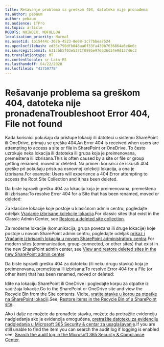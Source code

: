 ```yaml
---
title: Rešavanje problema sa greškom 404, datoteka nije pronađena
ms.author: pebaum
author: pebaum
ms.audience: ITPro
ms.topic: article
ROBOTS: NOINDEX, NOFOLLOW
localization_priority: Normal
ms.assetid: 1b15444c-367b-4523-8e08-1c77bbea7524
ms.openlocfilehash: ed35c790dfb048aa6f33fa439b7636864a6e6e6c
ms.sourcegitcommit: 631cbb5f03e5371f0995e976536d24e9d13746c3
ms.translationtype: MT
ms.contentlocale: sr-Latn-RS
ms.lasthandoff: 04/22/2020
ms.locfileid: "43759778"
---
```

# <a name="troubleshoot-error-404-file-not-found"></a><span data-ttu-id="f480b-102">Rešavanje problema sa greškom 404, datoteka nije pronađena</span><span class="sxs-lookup"><span data-stu-id="f480b-102">Troubleshoot Error 404, File not found</span></span>

<span data-ttu-id="f480b-103">Kada korisnici pokušaju da pristupe lokaciji ili datoteci u sistemu SharePoint ili OneDrive, primaju se greška 404.</span><span class="sxs-lookup"><span data-stu-id="f480b-103">An Error 404 is received when users are attempting to access a site or file in SharePoint or OneDrive.</span></span> <span data-ttu-id="f480b-104">To često uzrokuje neka lokacija ili datoteka ili grupa koja je preimenovana, premeštena ili izbrisana.</span><span class="sxs-lookup"><span data-stu-id="f480b-104">This is often caused by a site or file or group getting renamed, moved or deleted.</span></span> <span data-ttu-id="f480b-105">Na primer: korisnici će iskusiti 404 greške pri pokušaju pristupa osnovnoj kolekciji lokacija, a ona je izbrisana.</span><span class="sxs-lookup"><span data-stu-id="f480b-105">For example: Users will experience a 404 Error attempting to access the Root Site Collection and it has been deleted.</span></span>

<span data-ttu-id="f480b-106">Da biste ispravili grešku 404 za lokaciju koja je preimenovana, premeštena ili izbrisana:</span><span class="sxs-lookup"><span data-stu-id="f480b-106">To resolve Error 404 for a Site that has been renamed, moved or deleted:</span></span>

<span data-ttu-id="f480b-107">Za klasične lokacije koje postoje u klasičnom admin centru, pogledajte odeljak [Vraćanje izbrisane kolekcije lokacija](https://docs.microsoft.com/sharepoint/restore-deleted-site-collection).</span><span class="sxs-lookup"><span data-stu-id="f480b-107">For classic sites that exist in the Classic Admin Center, see [Restore a deleted site collection](https://docs.microsoft.com/sharepoint/restore-deleted-site-collection).</span></span>

<span data-ttu-id="f480b-108">Za moderne lokacije (komunikacija, grupa povezana ili druge lokacije) koje postoje u novom SharePoint admin centru, pogledajte odeljak [prikaz i Vraćanje izbrisanih lokacija u novom SharePoint administratoru centra](https://docs.microsoft.com/sharepoint/restore-deleted-site-collection).</span><span class="sxs-lookup"><span data-stu-id="f480b-108">For modern sites (communication, group-connected, or other sites) that exist in the new SharePoint admin center, see [View and restore deleted sites in the new SharePoint admin center](https://docs.microsoft.com/sharepoint/restore-deleted-site-collection).</span></span>

<span data-ttu-id="f480b-109">Da biste ispravili grešku 404 za datoteku (ili neku drugu stavku) koja je preimenovana, premeštena ili izbrisana:</span><span class="sxs-lookup"><span data-stu-id="f480b-109">To resolve Error 404 for a File (or other item) that has been renamed, moved or deleted:</span></span>

<span data-ttu-id="f480b-110">Idite na lokaciju SharePoint ili OneDrive i pogledajte korpu za otpatke iz sadržaja lokacije.</span><span class="sxs-lookup"><span data-stu-id="f480b-110">Go to the SharePoint or OneDrive site and view the Recycle Bin from the Site contents.</span></span> <span data-ttu-id="f480b-111">Vidite, [vratite stavke u korpu za otpatke na SharePoint lokaciji](https://support.office.com/article/Restore-items-in-the-Recycle-Bin-of-a-SharePoint-site-6df466b6-55f2-4898-8d6e-c0dff851a0be#ID0EAADAAA=Online).</span><span class="sxs-lookup"><span data-stu-id="f480b-111">See, [Restore items in the Recycle Bin of a SharePoint site](https://support.office.com/article/Restore-items-in-the-Recycle-Bin-of-a-SharePoint-site-6df466b6-55f2-4898-8d6e-c0dff851a0be#ID0EAADAAA=Online).</span></span>

<span data-ttu-id="f480b-112">Ako i dalje ne možete da pronađete stavku, možete da pretražite evidenciju nadgledanja ako je evidencija omogućena, [pretražite datoteku za evidenciju nadgledanja u Microsoft 365 Security & centar za usaglašavanje](https://docs.microsoft.com/office365/securitycompliance/search-the-audit-log-in-security-and-compliance?redirectSourcePath=%252fclient%252fsearch-the-audit-log-in-the-office-365-security-compliance-center-0d4d0f35-390b-4518-800e-0c7ec95e946c).</span><span class="sxs-lookup"><span data-stu-id="f480b-112">If you are still unable to find the item you can search the audit log if logging is enabled see, [Search the audit log in the Microsoft 365 Security & Compliance Center](https://docs.microsoft.com/office365/securitycompliance/search-the-audit-log-in-security-and-compliance?redirectSourcePath=%252fclient%252fsearch-the-audit-log-in-the-office-365-security-compliance-center-0d4d0f35-390b-4518-800e-0c7ec95e946c).</span></span>
